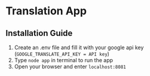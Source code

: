 # Translation App #

## Installation Guide ##

1. Create an .env file and fill it with your google api key (`GOOGLE_TRANSLATE_API_KEY = API key`)
2. Type `node app` in terminal to run the app
3. Open your browser and enter `localhost:8081`